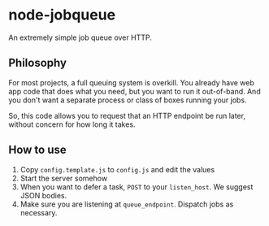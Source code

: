 node-jobqueue
=============

An extremely simple job queue over HTTP.

Philosophy
----------

For most projects, a full queuing system is overkill. You already have web app code that does what you need, but 
you want to run it out-of-band. And you don't want a separate process or class of boxes running your jobs.

So, this code allows you to request that an HTTP endpoint be run later, without concern for how long it takes.

How to use
----------

1. Copy `config.template.js` to `config.js` and edit the values
1. Start the server somehow
1. When you want to defer a task, `POST` to your `listen_host`. We suggest JSON bodies.
1. Make sure you are listening at `queue_endpoint`. Dispatch jobs as necessary.
